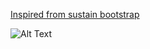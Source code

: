 [Inspired from sustain bootstrap](https://github.com/biomadeira/sustain)

![Alt Text](https://github.com/mehul-m-prajapati/mehul-m-prajapati.github.io/raw/master/rocks.gif)
